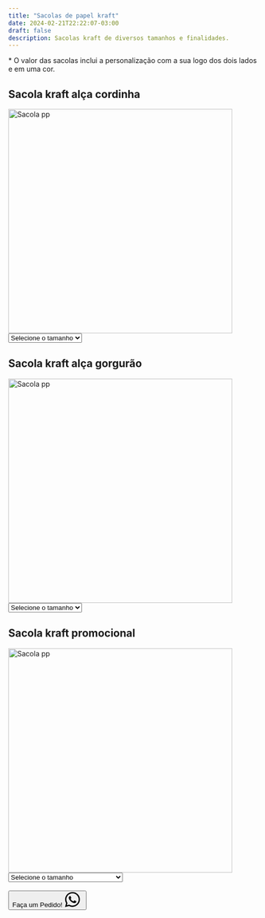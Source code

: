 ```yaml
---
title: "Sacolas de papel kraft"
date: 2024-02-21T22:22:07-03:00
draft: false
description: Sacolas kraft de diversos tamanhos e finalidades.
---
```


<p>* O valor das sacolas inclui a personalização com a sua logo dos dois lados e em uma cor.</p>

## Sacola kraft alça cordinha

<img src="/img/products/kraft-cordinha.jpeg" alt="Sacola pp" title="Sacola pp" style="width: 450px; height: auto;">

<select id="tamanho1" onchange="mostrarPreco1()">
  <option value="" selected>Selecione o tamanho</option>
  <option value="pp">PP (22x23x10cm)</option>
  <option value="p">P (32x23x10cm)</option>
  <option value="m">M (35x29x11cm)</option>
  <option value="g">G (42x35x12cm)</option>
</select>

<div id="preco1"></div>

<script>
  function mostrarPreco1() {
    var tamanhoSelecionado1 = document.getElementById("tamanho1").value;
    var preco1;

    switch (tamanhoSelecionado1) {
      case "pp":
        preco1 = "1000 sacolas: R$ 2,89 por unidade<br>" +
                "500 sacolas: R$ 3,19 por unidade<br>" +
                "300 sacolas: R$ 3,49 por unidade<br>" +
                "200 sacolas: R$ 3,65 por unidade";
        break;
      case "p":
        preco1 = "1000 sacolas: R$ 2,99 por unidade<br>" +
                "500 sacolas: R$ 3,34 por unidade<br>" +
                "300 sacolas: R$ 3,64 por unidade<br>" +
                "200 sacolas: R$ 3,68 por unidade";
        break;
      case "m":
        preco1 = "1000 sacolas: R$ 3,28 por unidade<br>" +
                "500 sacolas: R$ 3,54 por unidade<br>" +
                "300 sacolas: R$ 3,64 por unidade<br>" +
                "200 sacolas: R$ 3,89 por unidade";
        break;
      case "g":
        preco1 = "1000 sacolas: R$ 3,66 por unidade<br>" +
                "500 sacolas: R$ 3,89 por unidade<br>" +
                "300 sacolas: R$ 4,07 por unidade<br>" +
                "200 sacolas: R$ 4,43 por unidade";
        break;
      default:
        preco1 = "";
    }

    document.getElementById("preco1").innerHTML = preco1;
  }
</script>

## Sacola kraft alça gorgurão

<img src="/img/products/kraft-gorgurao.jpeg" alt="Sacola pp" title="Sacola pp" style="width: 450px; height: auto;">

<select id="tamanho2" onchange="mostrarPreco2()">
  <option value="" selected>Selecione o tamanho</option>
  <option value="pp">PP (22x23x10cm)</option>
  <option value="p">P (32x23x10cm)</option>
  <option value="m">M (35x29x11cm)</option>
  <option value="g">G (42x35x12cm)</option>
</select>

<div id="preco2"></div>

<script>
  function mostrarPreco2() {
    var tamanhoSelecionado2 = document.getElementById("tamanho2").value;
    var preco2;

    switch (tamanhoSelecionado2) {
      case "pp":
        preco2 = "1000 sacolas: R$ 3,09 por unidade<br>" +
                "500 sacolas: R$ 3,49 por unidade<br>" +
                "300 sacolas: R$ 3,79 por unidade<br>" +
                "200 sacolas: R$ 3,95 por unidade";
        break;
      case "p":
        preco2 = "1000 sacolas: R$ 3,25 por unidade<br>" +
                "500 sacolas: R$ 3,64 por unidade<br>" +
                "300 sacolas: R$ 3,84 por unidade<br>" +
                "200 sacolas: R$ 3,98 por unidade";
        break;
      case "m":
        preco2 = "1000 sacolas: R$ 3,58 por unidade<br>" +
                "500 sacolas: R$ 3,84 por unidade<br>" +
                "300 sacolas: R$ 4,09 por unidade<br>" +
                "200 sacolas: R$ 4,19 por unidade";
        break;
      case "g":
        preco2 = "1000 sacolas: R$ 3,77 por unidade<br>" +
                "500 sacolas: R$ 3,99 por unidade<br>" +
                "300 sacolas: R$ 4,17 por unidade<br>" +
                "200 sacolas: R$ 4,53 por unidade";
        break;
      default:
        preco2 = "";
    }

    document.getElementById("preco2").innerHTML = preco2;
  }
</script>


## Sacola kraft promocional

<img src="/img/products/kraft-promo.jpeg" alt="Sacola pp" title="Sacola pp" style="width: 450px; height: auto;">

<select id="tamanho4" onchange="mostrarPreco4()">
  <option value="" selected>Selecione o tamanho</option>
  <option value="p">P (18x23x11cm)</option>
  <option value="m">M (24x32x11,5cm)</option>
  <option value="g">G (30x39x13,5cm ou 30x31x19cm)</option>
</select>

<div id="preco4"></div>

<script>
  function mostrarPreco4() {
    var tamanhoSelecionado4 = document.getElementById("tamanho4").value;
    var preco4;

    switch (tamanhoSelecionado4) {
      case "p":
        preco4 = "1000 sacolas: R$ 1,73 por unidade<br>" +
                "500 sacolas: R$ 1,84 por unidade<br>" +
                "300 sacolas: R$ 1,95 por unidade<br>" +
                "200 sacolas: R$ 2,17 por unidade";
        break;
      case "m":
        preco4 = "1000 sacolas: R$ 1,82 por unidade<br>" +
                "500 sacolas: R$ 1,93 por unidade<br>" +
                "300 sacolas: R$ 2,04 por unidade<br>" +
                "200 sacolas: R$ 2,26 por unidade";
        break;
      case "g":
        preco4 = "1000 sacolas: R$ 1,93 por unidade<br>" +
                "500 sacolas: R$ 2,04 por unidade<br>" +
                "300 sacolas: R$ 2,15 por unidade<br>" +
                "200 sacolas: R$ 2,37 por unidade";
        break;
      default:
        preco4 = "";
    }

    document.getElementById("preco4").innerHTML = preco4;
  }
</script>

<br>

<button id="whatsapp-button" class="bg-green-500 hover:bg-green-600 text-black font-semibold py-2 px-4 rounded flex">
  Faça um Pedido!<svg xmlns="http://www.w3.org/2000/svg" width="40" height="30" fill="currentColor" class="bi bi-whatsapp whatsapp-logo" viewBox="0 0 16 16">
    <path d="M13.601 2.326A7.85 7.85 0 0 0 7.994 0C3.627 0 .068 3.558.064 7.926c0 1.399.366 2.76 1.057 3.965L0 16l4.204-1.102a7.9 7.9 0 0 0 3.79.965h.004c4.368 0 7.926-3.558 7.93-7.93A7.9 7.9 0 0 0 13.6 2.326zM7.994 14.521a6.6 6.6 0 0 1-3.356-.92l-.24-.144-2.494.654.666-2.433-.156-.251a6.56 6.56 0 0 1-1.007-3.505c0-3.626 2.957-6.584 6.591-6.584a6.56 6.56 0 0 1 4.66 1.931 6.56 6.56 0 0 1 1.928 4.66c-.004 3.639-2.961 6.592-6.592 6.592m3.615-4.934c-.197-.099-1.17-.578-1.353-.646-.182-.065-.315-.099-.445.099-.133.197-.513.646-.627.775-.114.133-.232.148-.43.05-.197-.1-.836-.308-1.592-.985-.59-.525-.985-1.175-1.103-1.372-.114-.198-.011-.304.088-.403.087-.088.197-.232.296-.346.1-.114.133-.198.198-.33.065-.134.034-.248-.015-.347-.05-.099-.445-1.076-.612-1.47-.16-.389-.323-.335-.445-.34-.114-.007-.247-.007-.38-.007a.73.73 0 0 0-.529.247c-.182.198-.691.677-.691 1.654s.71 1.916.81 2.049c.098.133 1.394 2.132 3.383 2.992.47.205.84.326 1.129.418.475.152.904.129 1.246.08.38-.058 1.171-.48 1.338-.943.164-.464.164-.86.114-.943-.049-.084-.182-.133-.38-.232"/></svg>
</button>

<script>
  document.getElementById('whatsapp-button').addEventListener('click', function() {
      window.location.href = 'https://api.whatsapp.com/send?1=pt_BR&phone=5524999043166';
  });
</script>